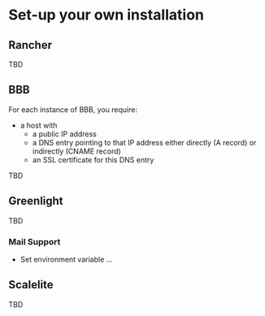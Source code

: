 # Set-up your own installation

## Rancher

TBD

## BBB

For each instance of BBB, you require:

* a host with 
  * a public IP address
  * a DNS entry pointing to that IP address either directly (A record) or indirectly (CNAME record)
  * an SSL certificate for this DNS entry

TBD

## Greenlight

TBD

### Mail Support

* Set environment variable ...

## Scalelite

TBD
